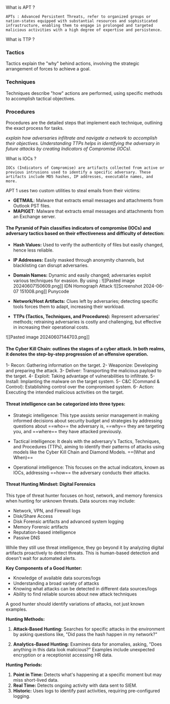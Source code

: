 
What is APT ?

	APTs : Advanced Persistent Threats, refer to organized groups or nation-states equipped with substantial resources and sophisticated infrastructure, enabling them to engage in prolonged and targeted malicious activities with a high degree of expertise and persistence.


What is TTP ?

### Tactics

Tactics explain the "why" behind actions, involving the strategic arrangement of forces to achieve a goal.

### Techniques

Techniques describe "how" actions are performed, using specific methods to accomplish tactical objectives.

### Procedures

Procedures are the detailed steps that implement each technique, outlining the exact process for tasks.


*explain how adversaries infiltrate and navigate a network to accomplish their objectives. Understanding TTPs helps in identifying the adversary in future attacks by creating Indicators of Compromise (IOCs).*

What is IOCs ?

	IOCs (Indicators of Compromise) are artifacts collected from active or previous intrusions used to identify a specific adversary. These artifacts include MD5 hashes, IP addresses, executable names, and more.

APT 1 uses two custom utilities to steal emails from their victims:

- **GETMAIL**: Malware that extracts email messages and attachments from Outlook PST files.
- **MAPIGET**: Malware that extracts email messages and attachments from an Exchange server.


#### The Pyramid of Pain classifies indicators of compromise (IOCs) and adversary tactics based on their effectiveness and difficulty of detection:

- **Hash Values:** Used to verify the authenticity of files but easily changed, hence less reliable.
- **IP Addresses:** Easily masked through anonymity channels, but blacklisting can disrupt adversaries.
- **Domain Names:** Dynamic and easily changed; adversaries exploit various techniques for evasion. By using : 
 ![[Pasted image 20240607150609.png]]  IDN Homograph Attack 
![[Screenshot 2024-06-07 151008.png]]   Punycode

- **Network/Host Artifacts:** Clues left by adversaries; detecting specific tools forces them to adapt, increasing their workload.
- **TTPs (Tactics, Techniques, and Procedures):** Represent adversaries' methods; retraining adversaries is costly and challenging, but effective in increasing their operational costs.

![[Pasted image 20240607144703.png]]


#### The Cyber Kill Chain: outlines the stages of a cyber attack. In both realms, it denotes the step-by-step progression of an offensive operation.

1- Recon: Gathering information on the target.
2- Weaponize: Developing and preparing the attack.
3- Deliver: Transporting the malicious payload to the target.
4- Exploit: Taking advantage of vulnerabilities to infiltrate.
5- Install: Implanting the malware on the target system.
5- C&C (Command & Control): Establishing control over the compromised system.
6- Action: Executing the intended malicious activities on the target.


#### Threat intelligence can be categorized into three types: 
- Strategic intelligence: This type assists senior management in making informed decisions about security budget and strategies by addressing questions about ==who== the adversary is, ==why== they are targeting you, and ==where== they have attacked previously.
    
- Tactical intelligence: It deals with the adversary's Tactics, Techniques, and Procedures (TTPs), aiming to identify their patterns of attacks using models like the Cyber Kill Chain and Diamond Models. ==(What and When)==
    
- Operational intelligence: This focuses on the actual indicators, known as IOCs, addressing ==how== the adversary conducts their attacks.

####  Threat Hunting Mindset: Digital Forensics
   This type of threat hunter focuses on host, network, and memory forensics when hunting for unknown threats. Data sources may include:

- Network, VPN, and Firewall logs
- Disk/Share Access
- Disk Forensic artifacts and advanced system logging
- Memory Forensic artifacts
- Reputation-based intelligence
- Passive DNS

While they still use threat intelligence, they go beyond it by analyzing digital artifacts proactively to detect threats. This is human-based detection and doesn't wait for automated alerts.

**Key Components of a Good Hunter:**

- Knowledge of available data sources/logs
- Understanding a broad variety of attacks
- Knowing what attacks can be detected in different data sources/logs
- Ability to find reliable sources about new attack techniques

A good hunter should identify variations of attacks, not just known examples.

**Hunting Methods:**

1. **Attack-Based Hunting:** Searches for specific attacks in the environment by asking questions like, "Did pass the hash happen in my network?"
    
2. **Analytics-Based Hunting:** Examines data for anomalies, asking, "Does anything in this data look malicious?" Examples include unexpected encryption or a receptionist accessing HR data.
    

**Hunting Periods:**

1. **Point in Time:** Detects what's happening at a specific moment but may miss short-lived data.
2. **Real Time:** Detects ongoing activity with data sent to SIEM.
3. **Historic:** Uses logs to identify past activities, requiring pre-configured logging.
